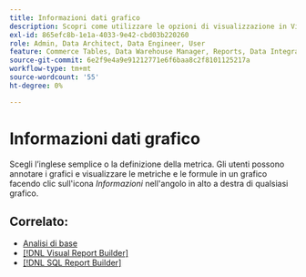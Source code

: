 ```yaml
---
title: Informazioni dati grafico
description: Scopri come utilizzare le opzioni di visualizzazione in Visual Report Builder.
exl-id: 865efc8b-1e1a-4033-9e42-cbd03b220260
role: Admin, Data Architect, Data Engineer, User
feature: Commerce Tables, Data Warehouse Manager, Reports, Data Integration
source-git-commit: 6e2f9e4a9e91212771e6f6baa8c2f8101125217a
workflow-type: tm+mt
source-wordcount: '55'
ht-degree: 0%

---
```


# Informazioni dati grafico

Scegli l’inglese semplice o la definizione della metrica. Gli utenti possono annotare i grafici e visualizzare le metriche e le formule in un grafico facendo clic sull&#39;icona _Informazioni_ nell&#39;angolo in alto a destra di qualsiasi grafico.

## Correlato:

* [Analisi di base](../../data-analyst/analysis/basic-analytics.md)
* [[!DNL Visual Report Builder]](../../data-user/reports/ess-rpt-build-visual.md)
* [[!DNL SQL Report Builder]](../../data-analyst/dev-reports/sql-rpt-bldr.md)
